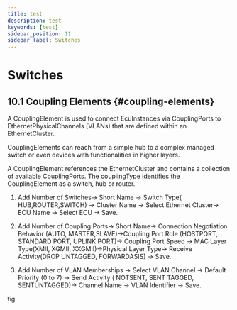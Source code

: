 ```yaml
---
title: test
description: test
keywords: [test]
sidebar_position: 11
sidebar_label: Switches
---
```


# Switches

## 10.1 Coupling Elements {#coupling-elements}

A CouplingElement is used to connect EcuInstances via CouplingPorts to EthernetPhysicalChannels (VLANs) that are defined within an EthernetCluster. 

CouplingElements can reach from a simple hub to a complex managed switch or even devices with functionalities in higher layers.

A CouplingElement references the EthernetCluster and contains a collection of available CouplingPorts. The couplingType identifies the CouplingElement as a switch, hub or router.

1. Add Number of  Switches→ Short Name →  Switch Type( HUB,ROUTER,SWITCH) → Cluster Name → Select Ethernet Cluster→ ECU Name → Select ECU → Save.

2. Add Number of Coupling Ports→  Short Name→ Connection Negotiation Behavior (AUTO, MASTER,SLAVE)→Coupling Port Role (HOSTPORT, STANDARD PORT, UPLINK PORT)→ Coupling Port Speed → MAC Layer Type(XMII, XGMII, XXGMII)→Physical Layer Type→ Receive Activity(DROP UNTAGGED, FORWARDASIS) → Save.

3. Add Number of VLAN Memberships → Select VLAN Channel → Default Priority (0 to 7) → Send Activity ( NOTSENT, SENT TAGGED, SENTUNTAGGED)→ Channel Name → VLAN Identifier → Save.

fig